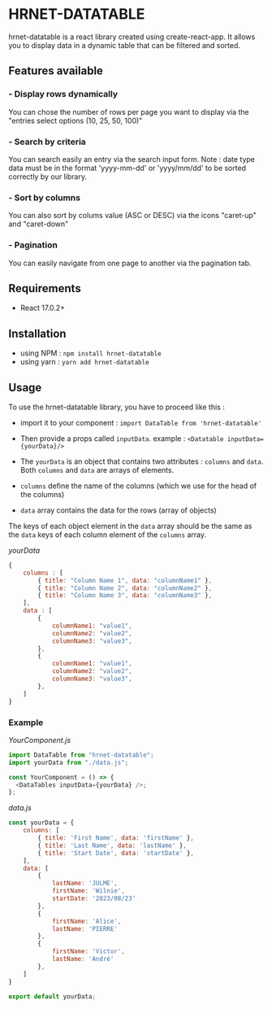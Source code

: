 # HRNET-DATATABLE
hrnet-datatable is a react library created using create-react-app. It allows you to display data in a dynamic table that can be filtered and sorted.

## Features available

### - Display rows dynamically
You can chose the number of rows per page you want to display via the "entries select options (10, 25, 50, 100)"

### - Search by criteria
You can search easily an entry via the search input form.
Note : date type data must be in the format 'yyyy-mm-dd' or 'yyyy/mm/dd' to be sorted correctly by our library.

### - Sort by columns
You can also sort by colums value (ASC or DESC) via the icons "caret-up" and "caret-down"

### - Pagination
You can easily navigate from one page to another via the pagination tab.

## Requirements
- React 17.0.2+

## Installation
- using NPM :  `npm install hrnet-datatable`
- using yarn :  `yarn add hrnet-datatable`

## Usage
To use the hrnet-datatable library, you have to proceed like this : 
-  import it to your component  : `import DataTable from 'hrnet-datatable'`
- Then provide a props called `inputData`. example : `<Datatable inputData={yourData}/>`
- The `yourData` is an object that contains two attributes :  `columns` and `data`. Both `columns` and `data`  are arrays of elements.

- `columns` define the name of the columns (which we use for the head of the columns)
- `data` array contains the data for the rows (array of objects)

The keys of each object element in the `data` array should be the same as the `data` keys of each column element of the `columns` array.

_yourData_

```javascript
{
    columns : [
        { title: "Column Name 1", data: "columnName1" },
        { title: "Column Name 2", data: "columnName2" },
        { title: "Column Name 3", data: "columnName3" },
    ],
    data : [
        {
            columnName1: "value1",
            columnName2: "value2",
            columnName3: "value3",
        },
        {
            columnName1: "value1",
            columnName2: "value2",
            columnName3: "value3",
        },
    ]
}
```

### Example
_YourComponent.js_

```javascript
import DataTable from "hrnet-datatable";
import yourData from "./data.js";

const YourComponent = () => {
  <DataTables inputData={yourData} />;
};
```

_data.js_

```javascript
const yourData = {
    columns: [
        { title: 'First Name', data: 'firstName' },
        { title: 'Last Name', data: 'lastName' },
        { title: 'Start Date', data: 'startDate' },
    ],
    data: [
        {
            lastName: 'JULME',
            firstName: 'Wilnie',
            startDate: '2023/08/23'
        },
        {
            firstName: 'Alice',
            lastName: 'PIERRE'
        },
        {
            firstName: 'Victor',
            lastName: 'André'
        },
    ]
}

export default yourData;

```